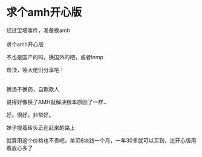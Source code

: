 # 求个amh开心版


经过宝塔事件，准备换amh<br />
<br />
求个amh开心版

不也是国产的吗，换国外的吧，或者lnmp

帮顶，等大佬们分享吧！<br />
<br />
<img src="static/image/smiley/default/time.gif" smilieid="15" border="0" alt="" /><img src="static/image/smiley/default/time.gif" smilieid="15" border="0" alt="" /><img src="static/image/smiley/default/time.gif" smilieid="15" border="0" alt="" />

换汤不换药，自欺欺人

说得好像换了AMH就解决根本原因了一样..

好。很好。非常好。<br />


妹子提着砖头正在赶来的路上

就算用这个价格也不贵吧，单买6块钱一个月，一年30多就可以买到，比开心版用着放心多了<img src="static/image/smiley/default/lol.gif" smilieid="12" border="0" alt="" />
